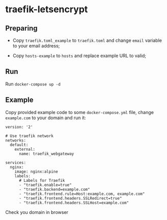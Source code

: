 # traefik-letsencrypt

## Preparing

 * Copy `traefik.toml_example` to `traefik.toml` and change `email` variable to your email address;

 * Copy `hosts-example` to `hosts` and replace example URL to valid;

## Run 

Run `docker-compose up -d` 

## Example 
Copy provided example code to some `docker-compose.yml` file, change `example.com` to your domain and run it:

```
version: '2'

# Use traefik network
networks:
  default:
    external:
      name: traefik_webgateway

services:
  nginx:
    image: nginx:alpine
    labels:
      # Labels for Traefik
      - "traefik.enable=true"
      - "traefik.backend=example.com"
      - "traefik.frontend.rule=Host:example.com, example.com"
      - "traefik.frontend.headers.SSLRedirect=true"
      - "traefik.frontend.headers.SSLHost=example.com"
```

Check you domain in browser
